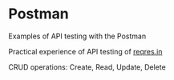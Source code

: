<h1> Postman </h1>

Examples of API testing with the Postman

Practical experience of API testing of [reqres.in](https://reqres.in/)

CRUD operations: Create, Read, Update, Delete
